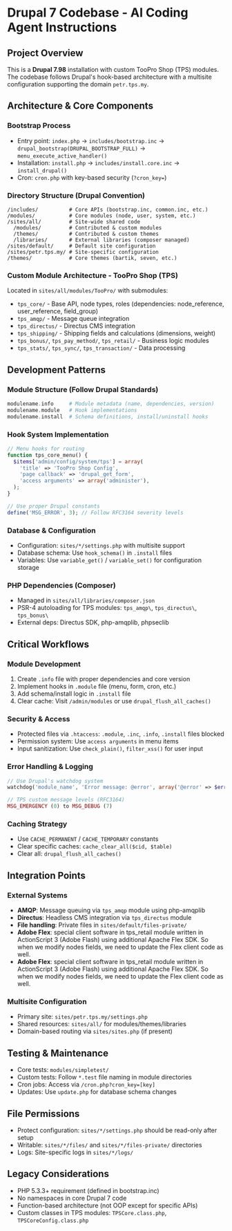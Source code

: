 # Drupal 7 Codebase - AI Coding Agent Instructions

## Project Overview
This is a **Drupal 7.98** installation with custom TooPro Shop (TPS) modules. The codebase follows Drupal's hook-based architecture with a multisite configuration supporting the domain `petr.tps.my`.

## Architecture & Core Components

### Bootstrap Process
- Entry point: `index.php` → `includes/bootstrap.inc` → `drupal_bootstrap(DRUPAL_BOOTSTRAP_FULL)` → `menu_execute_active_handler()`
- Installation: `install.php` → `includes/install.core.inc` → `install_drupal()`
- Cron: `cron.php` with key-based security (`?cron_key=`)

### Directory Structure (Drupal Convention)
```
/includes/          # Core APIs (bootstrap.inc, common.inc, etc.)
/modules/           # Core modules (node, user, system, etc.)
/sites/all/         # Site-wide shared code
  /modules/         # Contributed & custom modules
  /themes/          # Contributed & custom themes  
  /libraries/       # External libraries (composer managed)
/sites/default/     # Default site configuration
/sites/petr.tps.my/ # Site-specific configuration
/themes/            # Core themes (bartik, seven, etc.)
```

### Custom Module Architecture - TooPro Shop (TPS)
Located in `sites/all/modules/TooPro/` with submodules:
- `tps_core/` - Base API, node types, roles (dependencies: node_reference, user_reference, field_group)
- `tps_amqp/` - Message queue integration
- `tps_directus/` - Directus CMS integration  
- `tps_shipping/` - Shipping fields and calculations (dimensions, weight)
- `tps_bonus/`, `tps_pay_method/`, `tps_retail/` - Business logic modules
- `tps_stats/`, `tps_sync/`, `tps_transaction/` - Data processing

## Development Patterns

### Module Structure (Follow Drupal Standards)
```php
modulename.info     # Module metadata (name, dependencies, version)
modulename.module   # Hook implementations
modulename.install  # Schema definitions, install/uninstall hooks
```

### Hook System Implementation
```php
// Menu hooks for routing
function tps_core_menu() {
  $items['admin/config/system/tps'] = array(
    'title' => 'TooPro Shop Config',
    'page callback' => 'drupal_get_form',
    'access arguments' => array('administer'),
  );
}

// Use proper Drupal constants
define('MSG_ERROR', 3); // Follow RFC3164 severity levels
```

### Database & Configuration
- Configuration: `sites/*/settings.php` with multisite support
- Database schema: Use `hook_schema()` in `.install` files
- Variables: Use `variable_get()` / `variable_set()` for configuration storage

### PHP Dependencies (Composer)
- Managed in `sites/all/libraries/composer.json`
- PSR-4 autoloading for TPS modules: `tps_amqp\`, `tps_directus\`, `tps_bonus\`
- External deps: Directus SDK, php-amqplib, phpseclib

## Critical Workflows

### Module Development
1. Create `.info` file with proper dependencies and core version
2. Implement hooks in `.module` file (menu, form, cron, etc.)
3. Add schema/install logic in `.install` file
4. Clear cache: Visit `/admin/modules` or use `drupal_flush_all_caches()`

### Security & Access
- Protected files via `.htaccess`: `.module`, `.inc`, `.info`, `.install` files blocked
- Permission system: Use `access arguments` in menu items
- Input sanitization: Use `check_plain()`, `filter_xss()` for user input

### Error Handling & Logging
```php
// Use Drupal's watchdog system
watchdog('module_name', 'Error message: @error', array('@error' => $error), WATCHDOG_ERROR);

// TPS custom message levels (RFC3164)
MSG_EMERGENCY (0) to MSG_DEBUG (7)
```

### Caching Strategy
- Use `CACHE_PERMANENT` / `CACHE_TEMPORARY` constants
- Clear specific caches: `cache_clear_all($cid, $table)`
- Clear all: `drupal_flush_all_caches()`

## Integration Points

### External Systems
- **AMQP**: Message queuing via `tps_amqp` module using php-amqplib
- **Directus**: Headless CMS integration via `tps_directus` module
- **File handling**: Private files in `sites/default/files-private/`
- **Adobe Flex**: special client software in tps_retail module written in ActionScript 3 (Adobe Flash) using additional Apache Flex SDK. So when we modify nodes fields, we need to update the Flex client code as well.
- **Adobe Flex**: special client software in tps_retail module written in ActionScript 3 (Adobe Flash) using additional Apache Flex SDK. So when we modify nodes fields, we need to update the Flex client code as well.

### Multisite Configuration
- Primary site: `sites/petr.tps.my/settings.php`
- Shared resources: `sites/all/` for modules/themes/libraries
- Domain-based routing via `sites/sites.php` (if present)

## Testing & Maintenance
- Core tests: `modules/simpletest/` 
- Custom tests: Follow `*.test` file naming in module directories
- Cron jobs: Access via `/cron.php?cron_key=[key]`
- Updates: Use `update.php` for database schema changes

## File Permissions
- Protect configuration: `sites/*/settings.php` should be read-only after setup
- Writable: `sites/*/files/` and `sites/*/files-private/` directories
- Logs: Site-specific logs in `sites/*/logs/`

## Legacy Considerations
- PHP 5.3.3+ requirement (defined in bootstrap.inc)
- No namespaces in core Drupal 7 code
- Function-based architecture (not OOP except for specific APIs)
- Custom classes in TPS modules: `TPSCore.class.php`, `TPSCoreConfig.class.php`

